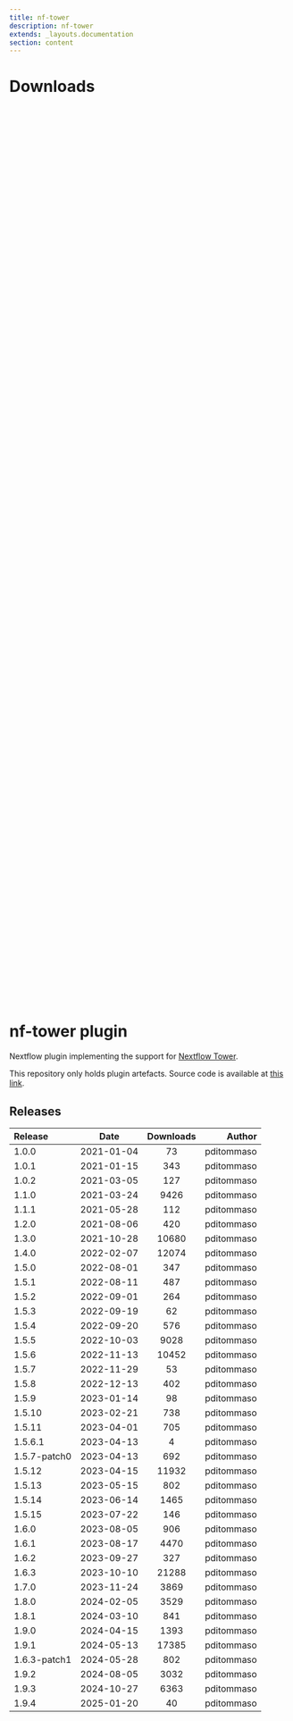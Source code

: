 ```yaml
---
title: nf-tower
description: nf-tower
extends: _layouts.documentation
section: content
---
```


# Downloads

<div style="position: relative; height:40vh; width:80vw">
    <canvas id="releases"></canvas>
</div>
<script type="module" src="nf-plugins-stats/docs/nf-tower/nf-tower.js"></script>

# nf-tower plugin

Nextflow plugin implementing the support for [Nextflow Tower](https://tower.nf/). 

This repository only holds plugin artefacts. Source code is available at [this link](https://github.com/nextflow-io/nextflow/tree/master/plugins/nf-tower). 


## Releases

| Release                               |                       Date                       |                   Downloads                    |                           Author |
| :------------ |:------------------------------------------------:|:----------------------------------------------:|---------------------------------:|
 |  1.0.0                                               | 2021-01-04                                          | 73                                                 | pditommaso                                         |
 |  1.0.1                                               | 2021-01-15                                          | 343                                                | pditommaso                                         |
 |  1.0.2                                               | 2021-03-05                                          | 127                                                | pditommaso                                         |
 |  1.1.0                                               | 2021-03-24                                          | 9426                                               | pditommaso                                         |
 |  1.1.1                                               | 2021-05-28                                          | 112                                                | pditommaso                                         |
 |  1.2.0                                               | 2021-08-06                                          | 420                                                | pditommaso                                         |
 |  1.3.0                                               | 2021-10-28                                          | 10680                                              | pditommaso                                         |
 |  1.4.0                                               | 2022-02-07                                          | 12074                                              | pditommaso                                         |
 |  1.5.0                                               | 2022-08-01                                          | 347                                                | pditommaso                                         |
 |  1.5.1                                               | 2022-08-11                                          | 487                                                | pditommaso                                         |
 |  1.5.2                                               | 2022-09-01                                          | 264                                                | pditommaso                                         |
 |  1.5.3                                               | 2022-09-19                                          | 62                                                 | pditommaso                                         |
 |  1.5.4                                               | 2022-09-20                                          | 576                                                | pditommaso                                         |
 |  1.5.5                                               | 2022-10-03                                          | 9028                                               | pditommaso                                         |
 |  1.5.6                                               | 2022-11-13                                          | 10452                                              | pditommaso                                         |
 |  1.5.7                                               | 2022-11-29                                          | 53                                                 | pditommaso                                         |
 |  1.5.8                                               | 2022-12-13                                          | 402                                                | pditommaso                                         |
 |  1.5.9                                               | 2023-01-14                                          | 98                                                 | pditommaso                                         |
 |  1.5.10                                              | 2023-02-21                                          | 738                                                | pditommaso                                         |
 |  1.5.11                                              | 2023-04-01                                          | 705                                                | pditommaso                                         |
 |  1.5.6.1                                             | 2023-04-13                                          | 4                                                  | pditommaso                                         |
 |  1.5.7-patch0                                        | 2023-04-13                                          | 692                                                | pditommaso                                         |
 |  1.5.12                                              | 2023-04-15                                          | 11932                                              | pditommaso                                         |
 |  1.5.13                                              | 2023-05-15                                          | 802                                                | pditommaso                                         |
 |  1.5.14                                              | 2023-06-14                                          | 1465                                               | pditommaso                                         |
 |  1.5.15                                              | 2023-07-22                                          | 146                                                | pditommaso                                         |
 |  1.6.0                                               | 2023-08-05                                          | 906                                                | pditommaso                                         |
 |  1.6.1                                               | 2023-08-17                                          | 4470                                               | pditommaso                                         |
 |  1.6.2                                               | 2023-09-27                                          | 327                                                | pditommaso                                         |
 |  1.6.3                                               | 2023-10-10                                          | 21288                                              | pditommaso                                         |
 |  1.7.0                                               | 2023-11-24                                          | 3869                                               | pditommaso                                         |
 |  1.8.0                                               | 2024-02-05                                          | 3529                                               | pditommaso                                         |
 |  1.8.1                                               | 2024-03-10                                          | 841                                                | pditommaso                                         |
 |  1.9.0                                               | 2024-04-15                                          | 1393                                               | pditommaso                                         |
 |  1.9.1                                               | 2024-05-13                                          | 17385                                              | pditommaso                                         |
 |  1.6.3-patch1                                        | 2024-05-28                                          | 802                                                | pditommaso                                         |
 |  1.9.2                                               | 2024-08-05                                          | 3032                                               | pditommaso                                         |
 |  1.9.3                                               | 2024-10-27                                          | 6363                                               | pditommaso                                         |
 |  1.9.4                                               | 2025-01-20                                          | 40                                                 | pditommaso                                         |
